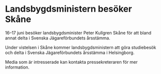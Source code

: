 # Landsbygdsministern besöker Skåne

16–17 juni besöker landsbygdsminister Peter Kullgren Skåne för att bland annat delta i Svenska Jägareförbundets årsstämma.

Under vistelsen i Skåne kommer landsbygdsministern att göra studiebesök och delta i Svenska Jägareförbundets årsstämma i Helsingborg.

Media som är intresserade kan kontakta pressekreteraren för mer information.

